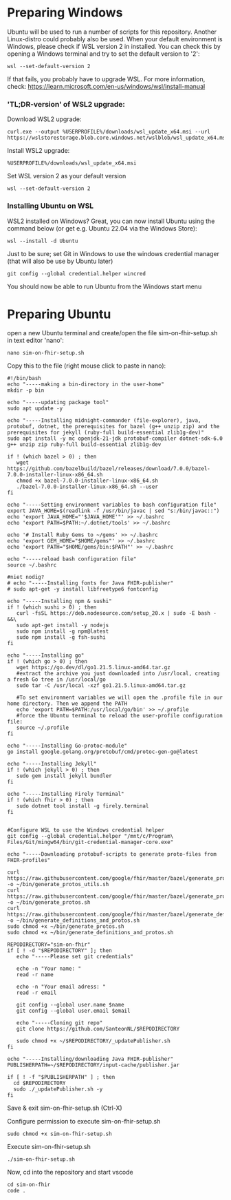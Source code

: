 # Preparing Windows 
Ubuntu will be used to run a number of scripts for this repository. Another Linux-distro could probably also be used. When your default environment is Windows, please check if WSL version 2 in installed. You can check this by opening a Windows terminal and try to set the default version to '2':
```
wsl --set-default-version 2
```

If that fails, you probably have to upgrade WSL. For more information, check: https://learn.microsoft.com/en-us/windows/wsl/install-manual 
### 'TL;DR-version' of WSL2 upgrade: 
Download WSL2 upgrade:
```
curl.exe --output %USERPROFILE%/downloads/wsl_update_x64.msi --url https://wslstorestorage.blob.core.windows.net/wslblob/wsl_update_x64.msi
```
Install WSL2 upgrade:
```
%USERPROFILE%/downloads/wsl_update_x64.msi
```
Set WSL version 2 as your default version
```
wsl --set-default-version 2
```

### Installing Ubuntu on WSL

WSL2 installed on Windows? Great, you can now install Ubuntu using the command below (or get e.g. Ubuntu 22.04 via the Windows Store): 
```
wsl --install -d Ubuntu
```
Just to be sure; set Git in Windows to use the windows credential manager (that will also be use by Ubuntu later)
```
git config --global credential.helper wincred
```
You should now be able to run Ubuntu from the Windows start menu

# Preparing Ubuntu

open a new Ubuntu terminal and create/open the file sim-on-fhir-setup.sh in text editor 'nano':
```
nano sim-on-fhir-setup.sh
```


Copy this to the file (right mouse click to paste in nano):
```
#!/bin/bash
echo "-----making a bin-directory in the user-home"
mkdir -p bin

echo "-----updating package tool"
sudo apt update -y 

echo "-----Installing midnight-commander (file-explorer), java, protobuf, dotnet, the prerequisites for bazel (g++ unzip zip) and the prerequisites for jekyll (ruby-full build-essential zlib1g-dev)"
sudo apt install -y mc openjdk-21-jdk protobuf-compiler dotnet-sdk-6.0 g++ unzip zip ruby-full build-essential zlib1g-dev

if ! (which bazel > 0) ; then
   wget https://github.com/bazelbuild/bazel/releases/download/7.0.0/bazel-7.0.0-installer-linux-x86_64.sh
   chmod +x bazel-7.0.0-installer-linux-x86_64.sh
   ./bazel-7.0.0-installer-linux-x86_64.sh --user
fi

echo "-----Setting environment variables to bash configuration file"
export JAVA_HOME=$(readlink -f /usr/bin/javac | sed "s:/bin/javac::")
echo 'export JAVA_HOME="'$JAVA_HOME'"' >> ~/.bashrc
echo 'export PATH=$PATH:~/.dotnet/tools' >> ~/.bashrc

echo '# Install Ruby Gems to ~/gems' >> ~/.bashrc
echo 'export GEM_HOME="$HOME/gems"' >> ~/.bashrc
echo 'export PATH="$HOME/gems/bin:$PATH"' >> ~/.bashrc

echo "-----reload bash configuration file"
source ~/.bashrc

#niet nodig?
# echo "-----Installing fonts for Java FHIR-publisher"
# sudo apt-get -y install libfreetype6 fontconfig

echo "-----Installing npm & sushi"
if ! (which sushi > 0) ; then
   curl -fsSL https://deb.nodesource.com/setup_20.x | sudo -E bash - &&\
   sudo apt-get install -y nodejs
   sudo npm install -g npm@latest 
   sudo npm install -g fsh-sushi
fi

echo "-----Installing go"
if ! (which go > 0) ; then
   wget https://go.dev/dl/go1.21.5.linux-amd64.tar.gz 
   #extract the archive you just downloaded into /usr/local, creating a fresh Go tree in /usr/local/go
   sudo tar -C /usr/local -xzf go1.21.5.linux-amd64.tar.gz 

   #To set environment variables we will open the .profile file in our home directory. Then we append the PATH
   echo 'export PATH=$PATH:/usr/local/go/bin' >> ~/.profile
   #force the Ubuntu terminal to reload the user-profile configuration file:
   source ~/.profile
fi

echo "-----Installing Go-protoc-module"
go install google.golang.org/protobuf/cmd/protoc-gen-go@latest

echo "-----Installing Jekyll"
if ! (which jekyll > 0) ; then
   sudo gem install jekyll bundler
fi

echo "-----Installing Firely Terminal"
if ! (which fhir > 0) ; then
   sudo dotnet tool install -g firely.terminal
fi


#Configure WSL to use the Windows credential helper
git config --global credential.helper "/mnt/c/Program\ Files/Git/mingw64/bin/git-credential-manager-core.exe"

echo "-----Downloading protobuf-scripts to generate proto-files from FHIR-profiles"

curl https://raw.githubusercontent.com/google/fhir/master/bazel/generate_protos_utils.sh -o ~/bin/generate_protos_utils.sh
curl https://raw.githubusercontent.com/google/fhir/master/bazel/generate_protos.sh -o ~/bin/generate_protos.sh
curl https://raw.githubusercontent.com/google/fhir/master/bazel/generate_definitions_and_protos.sh -o ~/bin/generate_definitions_and_protos.sh
sudo chmod +x ~/bin/generate_protos.sh
sudo chmod +x ~/bin/generate_definitions_and_protos.sh

REPODIRECTORY="sim-on-fhir"
if [ ! -d "$REPODIRECTORY" ]; then
   echo "-----Please set git credentials"

   echo -n "Your name: "
   read -r name

   echo -n "Your email adress: "
   read -r email

   git config --global user.name $name
   git config --global user.email $email

   echo "-----Cloning git repo"
   git clone https://github.com/SanteonNL/$REPODIRECTORY

   sudo chmod +x ~/$REPODIRECTORY/_updatePublisher.sh
fi 

echo "-----Installing/downloading Java FHIR-publisher"
PUBLISHERPATH=~/$REPODIRECTORY/input-cache/publisher.jar

if [ ! -f "$PUBLISHERPATH" ] ; then 
  cd $REPODIRECTORY
  sudo ./_updatePublisher.sh -y
fi
```

Save & exit sim-on-fhir-setup.sh (Ctrl-X)

Configure permission to execute sim-on-fhir-setup.sh
```
sudo chmod +x sim-on-fhir-setup.sh
```
Execute sim-on-fhir-setup.sh
```
./sim-on-fhir-setup.sh
```

Now, cd into the repository and start vscode
```
cd sim-on-fhir
code .
```